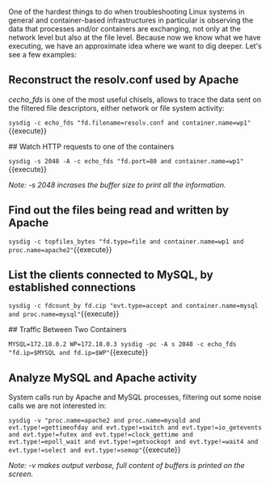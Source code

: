One of the hardest things to do when troubleshooting Linux systems in general and container-based infrastructures in particular is observing the data that processes and/or containers are exchanging, not only at the network level but also at the file level. Because now we know what we have executing, we have an approximate idea where we want to dig deeper. Let's see a few examples:

## Reconstruct the resolv.conf used by Apache

_cecho_fds_ is one of the most useful chisels, allows to trace the data sent on the filtered file descriptors, either network or file system activity:

`sysdig -c echo_fds "fd.filename=resolv.conf and container.name=wp1"`{{execute}}

## Watch HTTP requests to one of the containers

`sysdig -s 2048 -A -c echo_fds "fd.port=80 and container.name=wp1"`{{execute}}

_Note: -s 2048 incrases the buffer size to print all the information._

## Find out the files being read and written by Apache

`sysdig -c topfiles_bytes "fd.type=file and container.name=wp1 and proc.name=apache2"`{{execute}}

## List the clients connected to MySQL, by established connections

`sysdig -c fdcount_by fd.cip "evt.type=accept and container.name=mysql and proc.name=mysql"`{{execute}}

## Traffic Between Two Containers

`MYSQL=172.18.0.2 WP=172.18.0.3
sysdig -pc -A s 2048 -c echo_fds "fd.ip=$MYSQL and fd.ip=$WP"`{{execute}}

## Analyze MySQL and Apache activity

System calls run by Apache and MySQL processes, filtering out some noise calls we are not interested in:

`sysdig -v "proc.name=apache2 and proc.name=mysqld and evt.type!=gettimeofday and evt.type!=switch and evt.type!=io_getevents and evt.type!=futex and evt.type!=clock_gettime and evt.type!=epoll_wait and evt.type!=getsockopt and evt.type!=wait4 and evt.type!=select and evt.type!=semop"`{{execute}}

_Note: -v makes output verbose, full content of buffers is printed on the screen._

